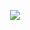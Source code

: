 <p align="center">
<img src="https://files.catbox.moe/2pd000.png">
</p> 
<p align="center" Read more in https://rentry.co/canibalismo > 
